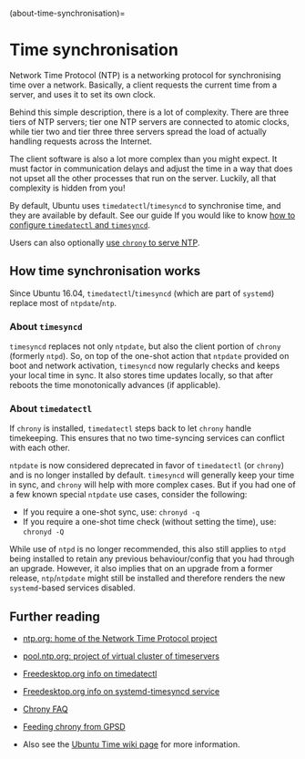 (about-time-synchronisation)=
# Time synchronisation

Network Time Protocol (NTP) is a networking protocol for synchronising time over a network. Basically, a client requests the current time from a server, and uses it to set its own clock.

Behind this simple description, there is a lot of complexity. There are three tiers of NTP servers; tier one NTP servers are connected to atomic clocks, while tier two and tier three three servers spread the load of actually handling requests across the Internet.

The client software is also a lot more complex than you might expect. It must factor in communication delays and adjust the time in a way that does not upset all the other processes that run on the server. Luckily, all that complexity is hidden from you\!

By default, Ubuntu uses `timedatectl`/`timesyncd` to synchronise time, and they are available by default. See our guide If you would like to know [how to configure `timedatectl` and `timesyncd`](../how-to/use-timedatectl-and-timesyncd.md).

Users can also optionally [use `chrony` to serve NTP](../how-to/how-to-serve-the-network-time-protocol-with-chrony.md).

## How time synchronisation works

Since Ubuntu 16.04, `timedatectl`/`timesyncd` (which are part of `systemd`) replace most of `ntpdate`/`ntp`.

### About `timesyncd`

`timesyncd` replaces not only `ntpdate`, but also the client portion of `chrony` (formerly `ntpd`). So, on top of the one-shot action that `ntpdate` provided on boot and network activation, `timesyncd` now regularly checks and keeps your local time in sync. It also stores time updates locally, so that after reboots the time monotonically advances (if applicable).

### About `timedatectl`

If `chrony` is installed, `timedatectl` steps back to let `chrony` handle timekeeping. This ensures that no two time-syncing services can conflict with each other. 

`ntpdate` is now considered deprecated in favor of `timedatectl` (or `chrony`) and is no longer installed by default. `timesyncd` will generally keep your time in sync, and `chrony` will help with more complex cases. But if you had one of a few known special `ntpdate` use cases, consider the following:

  - If you require a one-shot sync, use: `chronyd -q`
  - If you require a one-shot time check (without setting the time), use: `chronyd -Q`

While use of `ntpd` is no longer recommended, this also still applies to `ntpd` being installed to retain any previous behaviour/config that you had through an upgrade. However, it also implies that on an upgrade from a former release, `ntp`/`ntpdate` might still be installed and therefore renders the new `systemd`-based services disabled.

## Further reading

- [ntp.org: home of the Network Time Protocol project](http://www.ntp.org/)
- [pool.ntp.org: project of virtual cluster of timeservers](http://www.pool.ntp.org/)

- [Freedesktop.org info on timedatectl](https://www.freedesktop.org/software/systemd/man/timedatectl.html)
- [Freedesktop.org info on systemd-timesyncd service](https://www.freedesktop.org/software/systemd/man/systemd-timesyncd.service.html#)

- [Chrony FAQ](https://chrony-project.org/faq.html)
- [Feeding chrony from GPSD](https://gpsd.gitlab.io/gpsd/gpsd-time-service-howto.html#_feeding_chrony_from_gpsd) 

- Also see the [Ubuntu Time wiki page](https://help.ubuntu.com/community/UbuntuTime) for more information.
